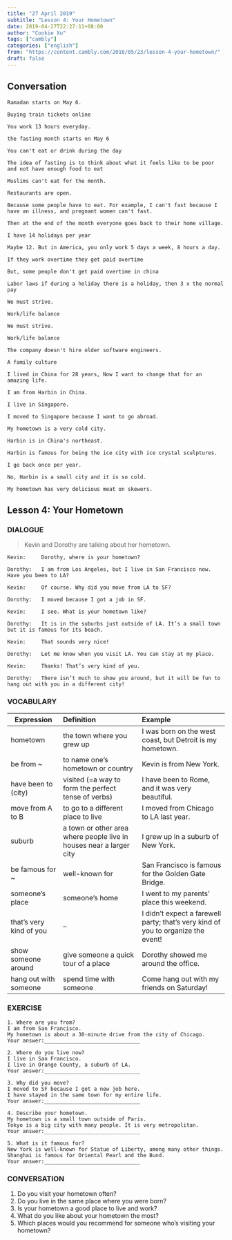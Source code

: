 ```yaml
---
title: "27 April 2019"
subtitle: "Lesson 4: Your Hometown"
date: 2019-04-27T22:27:11+08:00
author: "Cookie Xu"
tags: ["cambly"]
categories: ["english"]
from: "https://content.cambly.com/2016/05/23/lesson-4-your-hometown/"
draft: false
---
```


## Conversation

```
Ramadan starts on May 6.

Buying train tickets online

You work 13 hours everyday.

the fasting month starts on May 6

You can't eat or drink during the day

The idea of fasting is to think about what it feels like to be poor and not have enough food to eat

Muslims can't eat for the month.

Restaurants are open.

Because some people have to eat. For example, I can't fast because I have an illness, and pregnant women can't fast.

Then at the end of the month everyone goes back to their home village.

I have 14 holidays per year

Maybe 12. But in America, you only work 5 days a week, 8 hours a day.

If they work overtime they get paid overtime

But, some people don't get paid overtime in china

Labor laws if during a holiday there is a holiday, then 3 x the normal pay

We must strive.

Work/life balance

We must strive.

Work/life balance

The company doesn't hire older software engineers.

A family culture

I lived in China for 28 years, Now I want to change that for an amazing life.

I am from Harbin in China.

I live in Singapore.

I moved to Singapore because I want to go abroad.

My hometown is a very cold city.

Harbin is in China's northeast.

Harbin is famous for being the ice city with ice crystal sculptures.

I go back once per year.

No, Harbin is a small city and it is so cold.

My hometown has very delicious meat on skewers.

```


## Lesson 4: Your Hometown

### DIALOGUE

> Kevin and Dorothy are talking about her hometown.
```
Kevin:	   Dorothy, where is your hometown?

Dorothy:   I am from Los Angeles, but I live in San Francisco now. Have you been to LA?

Kevin:	   Of course. Why did you move from LA to SF?

Dorothy:   I moved because I got a job in SF.

Kevin:	   I see. What is your hometown like?

Dorothy:   It is in the suburbs just outside of LA. It’s a small town but it is famous for its beach.

Kevin:     That sounds very nice!

Dorothy:   Let me know when you visit LA. You can stay at my place.

Kevin:	   Thanks! That’s very kind of you.

Dorothy:   There isn’t much to show you around, but it will be fun to hang out with you in a different city!
```

### VOCABULARY

|  Expression   |      Definition      |  Example |
|------------| :----------------|:--------|
|hometown|the town where you grew up|I was born on the west coast, but Detroit is my hometown.|
|be from ~|to name one’s hometown or country|Kevin is from New York.| 
|have been to (city)|visited (=a way to form the perfect tense of verbs)|I have been to Rome, and it was very beautiful.|
|move from A to B|to go to a different place to live|I moved from Chicago to LA last year.|
|suburb|a town or other area where people live in houses near a larger city|I grew up in a suburb of New York.|
|be famous for ~|well-known for|San Francisco is famous for the Golden Gate Bridge.| 
|someone’s place|someone’s home|I went to my parents’ place this weekend.| 
|that’s very kind of you|–|I didn’t expect a farewell party; that’s very kind of you to organize the event!|
|show someone around|give someone a quick tour of a place|Dorothy showed me around the office.|
|hang out with someone|spend time with someone|Come hang out with my friends on Saturday!|

### EXERCISE

```
1. Where are you from?
I am from San Francisco.
My hometown is about a 30-minute drive from the city of Chicago.
Your answer:_______________________________

2. Where do you live now?
I live in San Francisco.
I live in Orange County, a suburb of LA.
Your answer:_______________________________

3. Why did you move? 
I moved to SF because I got a new job here.
I have stayed in the same town for my entire life.
Your answer:_______________________________

4. Describe your hometown.
My hometown is a small town outside of Paris.
Tokyo is a big city with many people. It is very metropolitan.
Your answer:_______________________________

5. What is it famous for?
New York is well-known for Statue of Liberty, among many other things.
Shanghai is famous for Oriental Pearl and the Bund.
Your answer:_______________________________

```


### CONVERSATION

1. Do you visit your hometown often?
2. Do you live in the same place where you were born?
3. Is your hometown a good place to live and work?
4. What do you like about your hometown the most?
5. Which places would you recommend for someone who’s visiting your hometown?